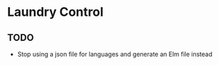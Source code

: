# Laundry Control

## TODO

 - Stop using a json file for languages and generate an Elm file instead